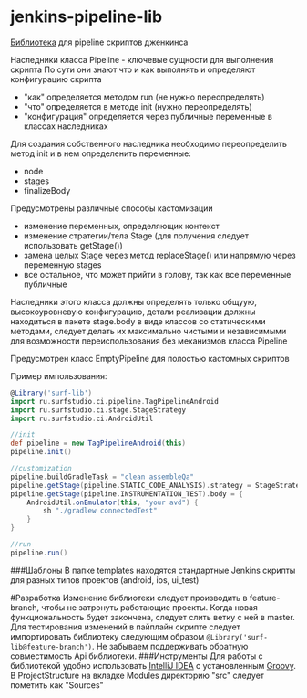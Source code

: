 # jenkins-pipeline-lib
[Библиотека](https://jenkins.io/doc/book/pipeline/shared-libraries/) для pipeline скриптов дженкинса


Наследники класса Pipeline - ключевые сущности для выполнения скрипта
По сути они знают что и как выполнять и определяют конфигурацию скрипта

* "как" определяется методом run (не нужно переопределять)
* "что" определяется в методе init (нужно переопределять)
* "конфигурация" определяется через публичные переменные в классах наследниках

Для создания собственного наследника необходимо переопределить метод init и в нем определенить переменные:

 * node
 * stages
 * finalizeBody

Предусмотрены различные способы кастомизации

 * изменение переменных, определяющих контекст
 * изменение стратегии/тела Stage (для получения следует использовать getStage())
 * замена целых Stage через метод replaceStage() или напрямую через переменную stages
 * все остальное, что может прийти в голову, так как все переменные публичные

 Наследники этого класса должны определять только общуую, высокоуровневую конфигурацию,
 детали реализации должны находиться в пакете stage.body в виде классов со статическими методами,
 следует делать их максимально чистыми и независимыми для возможности переиспользования без механизмов класса Pipeline

Предусмотрен класс EmptyPipeline для полостью кастомных скриптов

Пример импользования:
```groovy
@Library('surf-lib')
import ru.surfstudio.ci.pipeline.TagPipelineAndroid
import ru.surfstudio.ci.stage.StageStrategy
import ru.surfstudio.ci.AndroidUtil

//init
def pipeline = new TagPipelineAndroid(this)
pipeline.init()

//customization
pipeline.buildGradleTask = "clean assembleQa"
pipeline.getStage(pipeline.STATIC_CODE_ANALYSIS).strategy = StageStrategy.SKIP_STAGE
pipeline.getStage(pipeline.INSTRUMENTATION_TEST).body = {
	AndroidUtil.onEmulator(this, "your avd") {
		sh "./gradlew connectedTest"
	}
}

//run
pipeline.run()
```

###Шаблоны
В папке templates находятся стандартные Jenkins скрипты для разных типов проектов (android, ios, ui_test)

#Разработка
Изменение библиотеки следует производить в feature-branch, чтобы не затронуть работающие проекты. Когда новая функциональность будет закончена, следует слить ветку с ней в master. 
Для тестирования изменений в пайплайн скрипте следует импортировать библиотеку следующим образом `@Library('surf-lib@feature-branch')`. Не забываем поддерживать обратную совместимость Api библиотеки.
###Инструменты
Для работы с библиотекой удобно использовать [IntelliJ IDEA](https://www.jetbrains.com/idea/) c установленным [Groovy](http://groovy-lang.org/install.html).
В ProjectStructure на вкладке Modules директорию "src" следует пометить как "Sources" 
